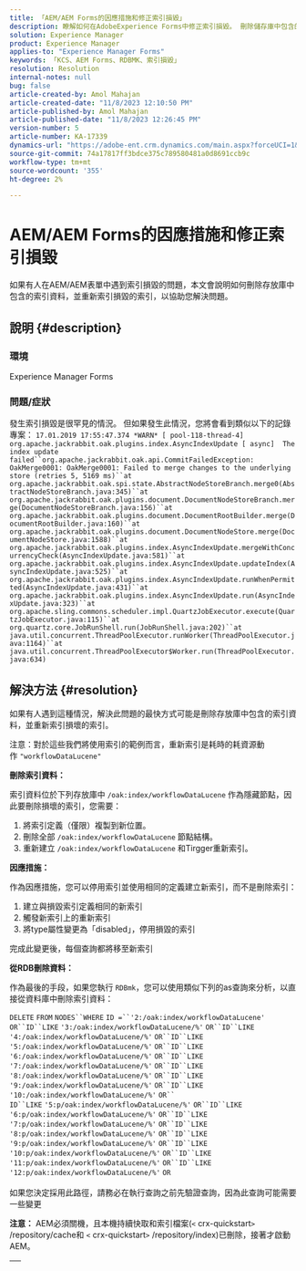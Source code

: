 ```yaml
---
title: 「AEM/AEM Forms的因應措施和修正索引損毀」
description: 瞭解如何在AdobeExperience Forms中修正索引損毀。 刪除儲存庫中包含的索引資料，並重新索引損毀的索引。
solution: Experience Manager
product: Experience Manager
applies-to: "Experience Manager Forms"
keywords: 「KCS、AEM Forms、RDBMK、索引損毀」
resolution: Resolution
internal-notes: null
bug: false
article-created-by: Amol Mahajan
article-created-date: "11/8/2023 12:10:50 PM"
article-published-by: Amol Mahajan
article-published-date: "11/8/2023 12:26:45 PM"
version-number: 5
article-number: KA-17339
dynamics-url: "https://adobe-ent.crm.dynamics.com/main.aspx?forceUCI=1&pagetype=entityrecord&etn=knowledgearticle&id=de7689d8-2f7e-ee11-8179-6045bd006704"
source-git-commit: 74a17817ff3bdce375c789580481a0d8691ccb9c
workflow-type: tm+mt
source-wordcount: '355'
ht-degree: 2%

---
```


# AEM/AEM Forms的因應措施和修正索引損毀


如果有人在AEM/AEM表單中遇到索引損毀的問題，本文會說明如何刪除存放庫中包含的索引資料，並重新索引損毀的索引，以協助您解決問題。

## 說明 {#description}


### <b>環境</b>

Experience Manager Forms



### <b>問題/症狀</b>

發生索引損毀是很罕見的情況。 但如果發生此情況，您將會看到類似以下的記錄專案：
`17.01.2019 17:55:47.374 *WARN* [ pool-118-thread-4]  org.apache.jackrabbit.oak.plugins.index.AsyncIndexUpdate [ async]  The index update failed``org.apache.jackrabbit.oak.api.CommitFailedException: OakMerge0001: OakMerge0001: Failed to merge changes to the underlying store (retries 5, 5169 ms)``at org.apache.jackrabbit.oak.spi.state.AbstractNodeStoreBranch.merge0(AbstractNodeStoreBranch.java:345)``at org.apache.jackrabbit.oak.plugins.document.DocumentNodeStoreBranch.merge(DocumentNodeStoreBranch.java:156)``at org.apache.jackrabbit.oak.plugins.document.DocumentRootBuilder.merge(DocumentRootBuilder.java:160)``at org.apache.jackrabbit.oak.plugins.document.DocumentNodeStore.merge(DocumentNodeStore.java:1588)``at org.apache.jackrabbit.oak.plugins.index.AsyncIndexUpdate.mergeWithConcurrencyCheck(AsyncIndexUpdate.java:581)``at org.apache.jackrabbit.oak.plugins.index.AsyncIndexUpdate.updateIndex(AsyncIndexUpdate.java:525)``at org.apache.jackrabbit.oak.plugins.index.AsyncIndexUpdate.runWhenPermitted(AsyncIndexUpdate.java:431)``at org.apache.jackrabbit.oak.plugins.index.AsyncIndexUpdate.run(AsyncIndexUpdate.java:323)``at org.apache.sling.commons.scheduler.impl.QuartzJobExecutor.execute(QuartzJobExecutor.java:115)``at org.quartz.core.JobRunShell.run(JobRunShell.java:202)``at java.util.concurrent.ThreadPoolExecutor.runWorker(ThreadPoolExecutor.java:1164)``at java.util.concurrent.ThreadPoolExecutor$Worker.run(ThreadPoolExecutor.java:634)`

## 解決方法 {#resolution}


如果有人遇到這種情況，解決此問題的最快方式可能是刪除存放庫中包含的索引資料，並重新索引損壞的索引。

注意：對於這些我們將使用索引的範例而言，重新索引是耗時的耗資源動作 `"workflowDataLucene"`

<b>刪除索引資料： </b>

索引資料位於下列存放庫中 `/oak:index/workflowDataLucene` 作為隱藏節點，因此要刪除損壞的索引，您需要：

1. 將索引定義（僅限）複製到新位置。
2. 刪除全部 `/oak:index/workflowDataLucene` 節點結構。
3. 重新建立 `/oak:index/workflowDataLucene` 和Tirgger重新索引。


<b>因應措施：</b>

作為因應措施，您可以停用索引並使用相同的定義建立新索引，而不是刪除索引：

1. 建立與損毀索引定義相同的新索引
2. 觸發新索引上的重新索引
3. 將type屬性變更為「disabled」，停用損毀的索引


完成此變更後，每個查詢都將移至新索引

<b>從RDB刪除資料：</b>

作為最後的手段，如果您執行 `RDBmk`，您可以使用類似下列的as查詢來分析，以直接從資料庫中刪除索引資料：

`DELETE` `FROM` `NODES``WHERE`
`ID =``'2:/oak:index/workflowDataLucene'` `OR``ID``LIKE` `'3:/oak:index/workflowDataLucene/%'` `OR``ID``LIKE` `'4:/oak:index/workflowDataLucene/%'` `OR``ID``LIKE` `'5:/oak:index/workflowDataLucene/%'` `OR``ID``LIKE` `'6:/oak:index/workflowDataLucene/%'` `OR``ID``LIKE` `'7:/oak:index/workflowDataLucene/%'` `OR``ID``LIKE` `'8:/oak:index/workflowDataLucene/%'` `OR``ID``LIKE` `'9:/oak:index/workflowDataLucene/%'` `OR``ID``LIKE` `'10:/oak:index/workflowDataLucene/%'` `OR`` ` <br>`ID``LIKE` `'5:p/oak:index/workflowDataLucene/%'` `OR``ID``LIKE` `'6:p/oak:index/workflowDataLucene/%'` `OR``ID``LIKE` `'7:p/oak:index/workflowDataLucene/%'` `OR``ID``LIKE` `'8:p/oak:index/workflowDataLucene/%'` `OR``ID``LIKE` `'9:p/oak:index/workflowDataLucene/%'` `OR``ID``LIKE` `'10:p/oak:index/workflowDataLucene/%'` `OR``ID``LIKE` `'11:p/oak:index/workflowDataLucene/%'` `OR``ID``LIKE` `'12:p/oak:index/workflowDataLucene/%'` `OR`<br> <br>
如果您決定採用此路徑，請務必在執行查詢之前先驗證查詢，因為此查詢可能需要一些變更

<b>注意：</b> AEM必須關機，且本機持續快取和索引檔案(`<` crx-quickstart`>` /repository/cache和 `<` crx-quickstart`>` /repository/index)已刪除，接著才啟動AEM。


|   |
| --- |

